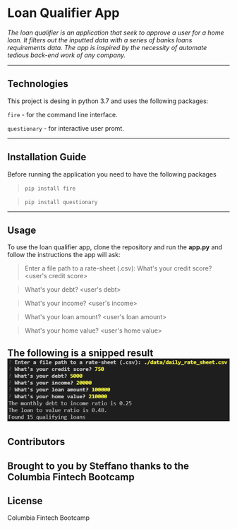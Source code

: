 # Loan Qualifier App
*The loan qualifier is an application that seek to approve a user for a home loan. It filters out the inputted data with a series of banks loans requirements data. The app is inspired by the necessity of automate tedious back-end work of any company.*

---

## Technologies
This project is desing in python 3.7 and uses the following packages:

`fire` - for the command line interface.

`questionary` - for interactive user promt.

---

## Installation Guide
Before running the application you need to have the following packages

>`pip install fire`
 
 >`pip install questionary`

---

## Usage
To use the loan qualifier app, clone the repository and run the **app.py**  and follow the instructions the app will ask:
>Enter a file path to a rate-sheet (.csv): <your path here for the bank loan database>
>What's your credit score? <user's credit score>

>What's your debt? <user's debt>
 
>What's your income? <user's income>
 
>What's your loan amount? <user's loan amount>
 
>What's your home value? <user's home value>

The following is a snipped result 
![<example of the returning value of the app>](<Challenge02/example.png>)
---

## Contributors
Brought to you by Steffano thanks to the Columbia Fintech Bootcamp
---

## License
Columbia Fintech Bootcamp
